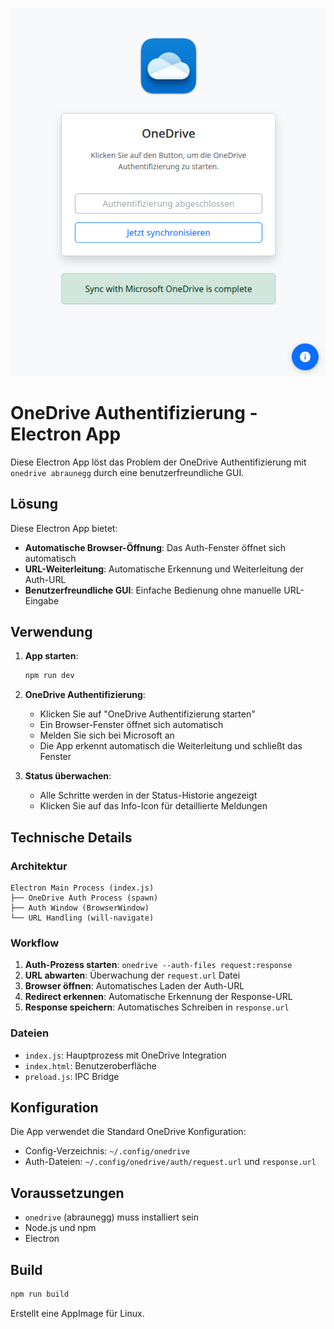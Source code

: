 ![App UI](./ui.png)

# OneDrive Authentifizierung - Electron App

Diese Electron App löst das Problem der OneDrive Authentifizierung mit `onedrive abraunegg` durch eine benutzerfreundliche GUI.


## Lösung

Diese Electron App bietet:
- **Automatische Browser-Öffnung**: Das Auth-Fenster öffnet sich automatisch
- **URL-Weiterleitung**: Automatische Erkennung und Weiterleitung der Auth-URL
- **Benutzerfreundliche GUI**: Einfache Bedienung ohne manuelle URL-Eingabe

## Verwendung

1. **App starten**:
   ```bash
   npm run dev
   ```

2. **OneDrive Authentifizierung**:
   - Klicken Sie auf "OneDrive Authentifizierung starten"
   - Ein Browser-Fenster öffnet sich automatisch
   - Melden Sie sich bei Microsoft an
   - Die App erkennt automatisch die Weiterleitung und schließt das Fenster

3. **Status überwachen**:
   - Alle Schritte werden in der Status-Historie angezeigt
   - Klicken Sie auf das Info-Icon für detaillierte Meldungen

## Technische Details

### Architektur

```
Electron Main Process (index.js)
├── OneDrive Auth Process (spawn)
├── Auth Window (BrowserWindow)
└── URL Handling (will-navigate)
```

### Workflow

1. **Auth-Prozess starten**: `onedrive --auth-files request:response`
2. **URL abwarten**: Überwachung der `request.url` Datei
3. **Browser öffnen**: Automatisches Laden der Auth-URL
4. **Redirect erkennen**: Automatische Erkennung der Response-URL
5. **Response speichern**: Automatisches Schreiben in `response.url`

### Dateien

- `index.js`: Hauptprozess mit OneDrive Integration
- `index.html`: Benutzeroberfläche
- `preload.js`: IPC Bridge

## Konfiguration

Die App verwendet die Standard OneDrive Konfiguration:
- Config-Verzeichnis: `~/.config/onedrive`
- Auth-Dateien: `~/.config/onedrive/auth/request.url` und `response.url`

## Voraussetzungen

- `onedrive` (abraunegg) muss installiert sein
- Node.js und npm
- Electron

## Build

```bash
npm run build
```

Erstellt eine AppImage für Linux.